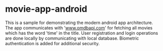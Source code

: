 # movie-app-android
This is a sample for demonstrating the modern android app architecture. The app communicates with 'www.omdbapi.com' for fetching all movies which has the word 'time' in the title. User registration and login operations are done locally by communicating with local database. Biometric authentication is added for additional security.

